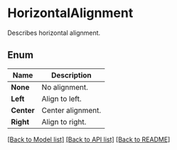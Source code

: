 ﻿
# HorizontalAlignment
Describes horizontal alignment.

## Enum
 Name | Description
------------ | ------------
**None** | No alignment.
**Left** | Align to left.
**Center** | Center alignment.
**Right** | Align to right.


[[Back to Model list]](../../README.md#documentation-for-models) [[Back to API list]](../../README.md#documentation-for-api-endpoints) [[Back to README]](../../README.md)


